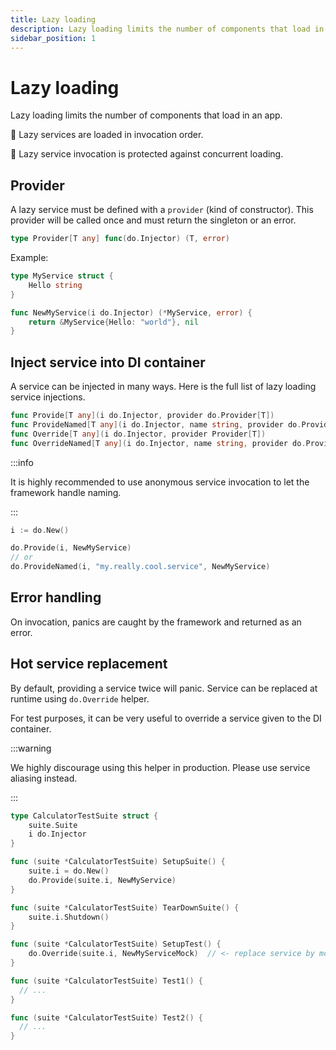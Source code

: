 ```yaml
---
title: Lazy loading
description: Lazy loading limits the number of components that load in an app.
sidebar_position: 1
---
```


# Lazy loading

Lazy loading limits the number of components that load in an app.

🚀 Lazy services are loaded in invocation order.

🐎 Lazy service invocation is protected against concurrent loading.

## Provider

A lazy service must be defined with a `provider` (kind of constructor). This provider will be called once and must return the singleton or an error.

```go
type Provider[T any] func(do.Injector) (T, error)
```

Example:

```go
type MyService struct {
    Hello string
}

func NewMyService(i do.Injector) (*MyService, error) {
    return &MyService{Hello: "world"}, nil
}
```

## Inject service into DI container

A service can be injected in many ways. Here is the full list of lazy loading service injections.

```go
func Provide[T any](i do.Injector, provider do.Provider[T])
func ProvideNamed[T any](i do.Injector, name string, provider do.Provider[T])
func Override[T any](i do.Injector, provider Provider[T])
func OverrideNamed[T any](i do.Injector, name string, provider do.Provider[T])
```

:::info

It is highly recommended to use anonymous service invocation to let the framework handle naming.

:::

```go
i := do.New()

do.Provide(i, NewMyService)
// or
do.ProvideNamed(i, "my.really.cool.service", NewMyService)
```

## Error handling

On invocation, panics are caught by the framework and returned as an error.

## Hot service replacement

By default, providing a service twice will panic. Service can be replaced at runtime using `do.Override` helper.

For test purposes, it can be very useful to override a service given to the DI container.

:::warning

We highly discourage using this helper in production. Please use service aliasing instead.

:::

```go
type CalculatorTestSuite struct {
    suite.Suite
    i do.Injector
}

func (suite *CalculatorTestSuite) SetupSuite() {
    suite.i = do.New()
    do.Provide(suite.i, NewMyService)
}

func (suite *CalculatorTestSuite) TearDownSuite() {
    suite.i.Shutdown()
}

func (suite *CalculatorTestSuite) SetupTest() {
    do.Override(suite.i, NewMyServiceMock)  // <- replace service by mock
}

func (suite *CalculatorTestSuite) Test1() {
  // ...
}

func (suite *CalculatorTestSuite) Test2() {
  // ...
}
```
